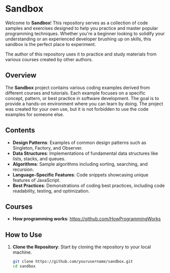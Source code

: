 # Sandbox

Welcome to **Sandbox**! This repository serves as a collection of code samples and exercises designed to help you practice and master popular programming techniques. Whether you're a beginner looking to solidify your understanding or an experienced developer brushing up on skills, this sandbox is the perfect place to experiment.

The author of this repository uses it to practice and study materials from various courses created by other authors.

## Overview

The **Sandbox** project contains various coding examples derived from different courses and tutorials. Each example focuses on a specific concept, pattern, or best practice in software development. The goal is to provide a hands-on environment where you can learn by doing. The project was created for your own use, but it is not forbidden to use the code examples for someone else.

## Contents

- **Design Patterns**: Examples of common design patterns such as Singleton, Factory, and Observer.
- **Data Structures**: Implementations of fundamental data structures like lists, stacks, and queues.
- **Algorithms**: Sample algorithms including sorting, searching, and recursion.
- **Language-Specific Features**: Code snippets showcasing unique features of JavaScript.
- **Best Practices**: Demonstrations of coding best practices, including code readability, testing, and optimization.

## Courses

- **How programming works**: https://github.com/HowProgrammingWorks

## How to Use

1. **Clone the Repository**: Start by cloning the repository to your local machine.
   ```bash
   git clone https://github.com/yourusername/sandbox.git
   cd sandbox
   ```
